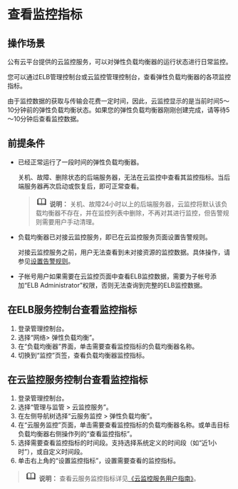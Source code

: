 # 查看监控指标<a name="elb_ug_jk_0005"></a>

## 操作场景<a name="zh-cn_topic_0107076897_section55018171144953"></a>

公有云平台提供的云监控服务，可以对弹性负载均衡器的运行状态进行日常监控。

您可以通过ELB管理控制台或云监控管理控制台，查看弹性负载均衡器的各项监控指标。

由于监控数据的获取与传输会花费一定时间，因此，云监控显示的是当前时间5～10分钟前的弹性负载均衡状态。如果您的弹性负载均衡器刚刚创建完成，请等待5～10分钟后查看监控数据。

## 前提条件<a name="zh-cn_topic_0107076897_section13866854145025"></a>

-   已经正常运行了一段时间的弹性负载均衡器。

    关机、故障、删除状态的后端服务器，无法在云监控中查看其监控指标。当后端服务器再次启动或恢复后，即可正常查看。

    >![](public_sys-resources/icon-note.gif) **说明：** 
    >关机、故障24小时以上的后端服务器，云监控将默认该负载均衡器不存在，并在监控列表中删除，不再对其进行监控，但告警规则需要用户手动清理。

-   负载均衡器已对接云监控服务，即已在云监控服务页面设置告警规则。

    对接云监控服务之前，用户无法查看到未对接资源的监控数据。具体操作，请参见[设置告警规则](设置告警规则.md)。

-   子帐号用户如果需要在云监控页面中查看ELB监控数据，需要为子帐号添加“ELB Administrator”权限，否则无法查询到完整的ELB监控数据。

## 在ELB服务控制台查看监控指标<a name="section206251335141720"></a>

1.  登录管理控制台。
2.  选择“网络\> 弹性负载均衡”。
3.  在“负载均衡器”界面，单击需要查看监控指标的负载均衡器名称。
4.  切换到“监控”页签，查看负载均衡器监控指标。

## 在云监控服务控制台查看监控指标<a name="zh-cn_topic_0107076897_section12778912145219"></a>

1.  登录管理控制台。
2.  选择“管理与监管 \> 云监控服务”。
3.  在左侧导航树选择“云服务监控 \> 弹性负载均衡”。
4.  在“云服务监控”页面，单击需要查看监控指标的负载均衡器名称。或单击目标负载均衡器右侧操作列的“查看监控指标”。
5.  选择需要查看监控指标的时间段。支持选择系统定义的时间段（如“近1小时”），或自定义时间段。
6.  单击右上角的“设置监控指标”，设置需要查看的监控指标。

>![](public_sys-resources/icon-note.gif) **说明：** 
>查看云服务监控指标详见[《云监控服务用户指南》](https://support.huaweicloud.com/qs-ces/zh-cn_topic_0018121651.html)。

